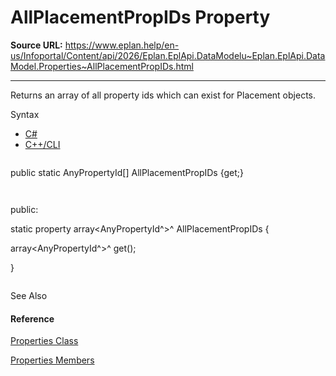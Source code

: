 # AllPlacementPropIDs Property

**Source URL:** https://www.eplan.help/en-us/Infoportal/Content/api/2026/Eplan.EplApi.DataModelu~Eplan.EplApi.DataModel.Properties~AllPlacementPropIDs.html

---

Returns an array of all property ids which can exist for Placement objects.

Syntax

- [C#](#i-syntax-CS)
- [C++/CLI](#i-syntax-CPP2005)

```
```
public static AnyPropertyId[] AllPlacementPropIDs {get;}
```
```

```
```
public:
static property array<AnyPropertyId^>^ AllPlacementPropIDs {
   array<AnyPropertyId^>^ get();
}
```
```



See Also

#### Reference

[Properties Class](Eplan.EplApi.DataModelu~Eplan.EplApi.DataModel.Properties.html)
  
[Properties Members](Eplan.EplApi.DataModelu~Eplan.EplApi.DataModel.Properties_members.html)